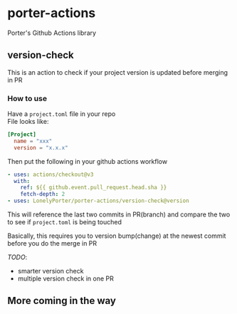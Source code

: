 # porter-actions
Porter's Github Actions library

## version-check
This is an action to check if your project version is updated before merging in PR

### How to use
Have a `project.toml` file in your repo  
File looks like:  
```toml
[Project]
  name = "xxx"
  version = "x.x.x"
```

Then put the following in your github actions workflow  
```yaml
- uses: actions/checkout@v3
  with:
    ref: ${{ github.event.pull_request.head.sha }}
    fetch-depth: 2
- uses: LonelyPorter/porter-actions/version-check@version
```
This will reference the last two commits in PR(branch) and compare the two to see if `project.toml` is being touched  

Basically, this requires you to version bump(change) at the newest commit before you do the merge in PR 

*TODO*:
* smarter version check
* multiple version check in one PR 


## More coming in the way